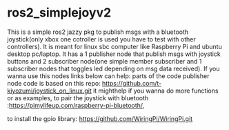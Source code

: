 # ros2_simplejoyv2
This is a  simple ros2 jazzy pkg to publish msgs with a bluetooth joystick(only xbox one cotroller is used you have to test with other controllers).
It is meant for linux sbc computer like Raspberry Pi and ubuntu desktop pc/laptop. It has a 1 publisher node that publish msgs with joystick buttons and 2 subscriber node(one simple member subscriber and 1 subscriber nodes that toggles led depending on msg data received).
If you wanna use this nodes links below can help:
parts of the code publisher node code is based on this repo: https://github.com/t-kiyozumi/joystick_on_linux.git it mighthelp if you wanna do more functions or as examples,
to pair the joystick with bluetooth :https://pimylifeup.com/raspberry-pi-bluetooth/,

to install the gpio library: https://github.com/WiringPi/WiringPi.git
